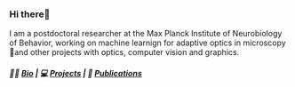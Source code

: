 ### Hi there👋

I am a postdoctoral researcher at the Max Planck Institute of Neurobiology of Behavior, working on machine learnign for adaptive optics in microscopy🔬and other projects with optics, computer vision and graphics.

##### 👨‍🎓 [Bio](https://www.linkedin.com/in/ivan-vishniakou-9335a917a/)  | 💻 [Projects](https://drive.google.com/file/d/18sN0zPRzz0Abj_C2_pA-4kYpiPenM-xK/view?usp=share_link)  | 📜 [Publications](https://drive.google.com/file/d/1BkTFuPEROcCYYRfsokRKsZ4Hi4seBna8/view?usp=share_link)
